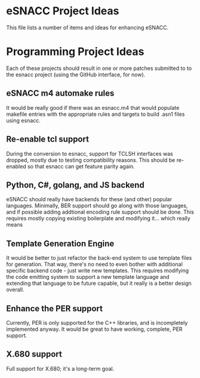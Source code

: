 eSNACC Project Ideas
====================

This file lists a number of items and ideas for enhancing eSNACC.

Programming Project Ideas
=========================

Each of these projects should result in one or more patches submitted to
to the esnacc project (using the GitHub interface, for now).

eSNACC m4 automake rules
------------------------

It would be really good if there was an esnacc.m4 that would populate
makefile entries with the appropriate rules and targets to build .asn1
files using esnacc.

Re-enable tcl support
---------------------

During the conversion to esnacc, support for TCLSH interfaces was dropped,
mostly due to testing compatibility reasons.  This should be re-enabled so
that esnacc can get feature parity again.

Python, C#, golang, and JS backend
----------------------------------

eSNACC should really have backends for these (and other) popular languages.
Minimally, BER support should go along with those languages, and if possible
adding addtional encoding rule support should be done.  This requires mostly
copying existing boilerplate and modifying it... which really means

Template Generation Engine
--------------------------

It would be better to just refactor the back-end system to use template
files for generation.  That way, there's no need to even bother with additional
specific backend code - just write new templates.  This requires modifying the
code emitting system to support a new template language and extending that
language to be future capable, but it really is a better design overall.

Enhance the PER support
-----------------------

Currently, PER is only supported for the C++ libraries, and is incompletely
implemented anyway.  It would be great to have working, complete, PER support.

X.680 support
-------------

Full support for X.680; it's a long-term goal.

